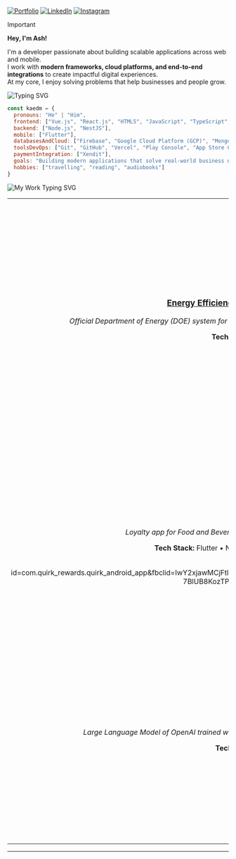[![Portfolio](https://img.shields.io/badge/Portfolio-000000?style=for-the-badge&logo=vercel&logoColor=white)](https://kaedmacabanti.vercel.app/resume)
[![LinkedIn](https://img.shields.io/badge/LinkedIn-0A66C2?style=for-the-badge&logo=linkedin&logoColor=white)](https://www.linkedin.com/in/kyle-ash-ezequiel-macabanti/)
[![Instagram](https://img.shields.io/badge/Instagram-E4405F?style=for-the-badge&logo=instagram&logoColor=white)](https://www.instagram.com/kyleash_deraco/)

> [!IMPORTANT]
> 
> **Hey, I'm Ash!**
> 
> I'm a developer passionate about building scalable applications across web and mobile.  
I work with **modern frameworks, cloud platforms, and end-to-end integrations** to create impactful digital experiences.  
At my core, I enjoy solving problems that help businesses and people grow.

<img src="https://readme-typing-svg.herokuapp.com/?font=Fira+Code&size=30&duration=4000&pause=2000&color=FFFFFF&width=500&height=80&lines=About+Me" alt="Typing SVG" />

```javascript
const kaedm = {
  pronouns: "He" | "Him",
  frontend: ["Vue.js", "React.js", "HTML5", "JavaScript", "TypeScript", "CSS3", "Tailwind"],
  backend: ["Node.js", "NestJS"],
  mobile: ["Flutter"],
  databasesAndCloud: ["Firebase", "Google Cloud Platform (GCP)", "MongoDB", "PostgreSQL"],
  toolsDevOps: ["Git", "GitHub", "Vercel", "Play Console", "App Store Connect"],
  paymentIntegration: ["Xendit"],
  goals: "Building modern applications that solve real-world business needs",
  hobbies: ["travelling", "reading", "audiobooks"]
}
```

<img src="https://readme-typing-svg.herokuapp.com/?font=Fira+Code&size=30&duration=4000&pause=2000&color=FFFFFF&width=500&height=80&lines=My+Work%3A+Works+and+Projects!" alt="My Work Typing SVG" />

<div align="center">
<table>
<tr>
<td width="50%" align="center">

### **[Energy Efficiency Portal for Applications and Registrations (EPAR)](https://epar.doe.gov.ph/)**
*Official Department of Energy (DOE) system for energy practitioners. Worked as fullstack developer under Barkero Developers (Complete).*

**Tech Stack:** Vue.js • NestJS • Tailwind • PostgreSQL  

[![Live](https://img.shields.io/badge/🌐_Live-28a745?style=flat-square)](https://epar.doe.gov.ph/)

<br>

</td>
<td width="50%" align="center">

### **[Energy Disaster Information Management System (EDIMS)](https://legacy.doe.gov.ph/procurement/procurement-development-energy-disaster-information-management-system-edims)**
*Official Department of Energy (DOE) system for disaster management. Worked as fullstack developer under Barkero Developers (Ongoing).*

**Tech Stack:** Vue.js • NestJS • Tailwind • PostgreSQL  

[![Ongoing](https://img.shields.io/badge/🚧_Ongoing-ff9800?style=flat-square)](https://legacy.doe.gov.ph/procurement/procurement-development-energy-disaster-information-management-system-edims)

<br>

</td>
</tr>
<tr>
<td width="50%" align="center">

### **[Quirk Rewards](https://apps.apple.com/us/app/quirk-rewards/id6748406516)**
*Loyalty app for Food and Beverage (F&B) businesses, served as lead mobile app and backend developer*

**Tech Stack:** Flutter • NestJS • Firebase • MongoDB • Play Console • Appstore Connect

[![App Store](https://img.shields.io/badge/📱_App%20Store-0D96F6?style=flat-square)](https://apps.apple.com/us/app/quirk-rewards/id6748406516)
[![Google Play](https://img.shields.io/badge/🤖_Google%20Play-3DDC84?style=flat-square)](https://play.google.com/store/apps/details?id=YOUR_APP_ID)
id=com.quirk_rewards.quirk_android_app&fbclid=IwY2xjawMCjFtleHRuA2FlbQIxMABicmlkETFyM2xHeGN1WGJIZHVrQWx5AR5uEzhWdgl_KdwpDOMPsjPnapyhcO3VGAzp3-7BlUB8KozTPORNCL8-7oFJ9w_aem_aK7CDYN-CFHLM32JStYxWw)

<br>

</td>
<td width="50%" align="center">

### **[Tsupitero](https://tsupitero.com/)**
*Stock market survey platform for traders to gather insights on current market sentiment*

**Tech Stack:** Vue.js • NestJS • Tailwind • PostgreSQL • Firebase

[![Live](https://img.shields.io/badge/🌐_Live-28a745?style=flat-square)](https://tsupitero.com/)

<br>

</td>
</tr>
<tr>
<td width="50%" align="center">

### **[University of the Assumption AI](https://github.com/kaedmacabanti20/university-of-the-assumption-ai)**
*Large Language Model of OpenAI trained with information regarding the University of the Assumption to answer common inquiries*

**Tech Stack:** Vue.js • ExpressJS • Tailwind • Vercel  

[![Complete](https://img.shields.io/badge/✅_Complete-28a745?style=flat-square)](https://github.com/kaedmacabanti20/university-of-the-assumption-ai)

<br>

</td>
<td width="50%" align="center">
 
### **[Firebase Launchkit](https://github.com/kaedmacabanti20/firebase-launchkit)**
*Firebase starter project for Flutter, Vue, and React. Developed in Fulcrum (startup), for faster web and mobile app development.*

**Tech Stack:** Vue.js • NestJS • Tailwind • PostgreSQL  

[![Complete](https://img.shields.io/badge/✅_Complete-28a745?style=flat-square)](https://github.com/kaedmacabanti20/firebase-launchkit)

<br>

</td>
</tr>
</table>
</div>

---
